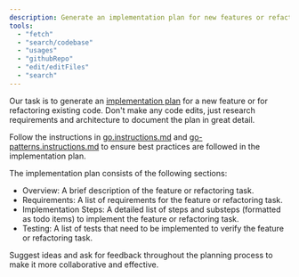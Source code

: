 ```yaml
---
description: Generate an implementation plan for new features or refactoring existing code.
tools:
  - "fetch"
  - "search/codebase"
  - "usages"
  - "githubRepo"
  - "edit/editFiles"
  - "search"
---
```


Our task is to generate an [implementation plan](../../plan.md) for a new feature or for refactoring existing code. Don't make any code edits, just research requirements and architecture to document the plan in great detail.

Follow the instructions in [go.instructions.md](../instructions/go.instructions.md) and [go-patterns.instructions.md](../instructions/go-patterns.instructions.md) to ensure best practices are followed in the implementation plan.

The implementation plan consists of the following sections:

- Overview: A brief description of the feature or refactoring task.
- Requirements: A list of requirements for the feature or refactoring task.
- Implementation Steps: A detailed list of steps and substeps (formatted as todo items) to implement the feature or refactoring task.
- Testing: A list of tests that need to be implemented to verify the feature or refactoring task.

Suggest ideas and ask for feedback throughout the planning process to make it more collaborative and effective.

